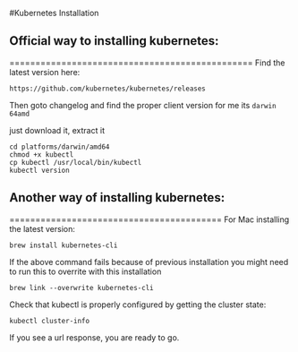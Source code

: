 #Kubernetes Installation


## Official way to installing kubernetes:
===============================================
Find the latest version here:
```
https://github.com/kubernetes/kubernetes/releases
```

Then goto changelog and find the proper client version for me its `darwin 64amd`

just download it, extract it

```
cd platforms/darwin/amd64
chmod +x kubectl
cp kubectl /usr/local/bin/kubectl
kubectl version
```


## Another way of installing kubernetes:
=========================================
For Mac installing the latest version:
```
brew install kubernetes-cli
```

If the above command fails because of previous installation you might need to run this to overrite with this installation
```
brew link --overwrite kubernetes-cli
```

Check that kubectl is properly configured by getting the cluster state:
```
kubectl cluster-info
```
If you see a url response, you are ready to go.

